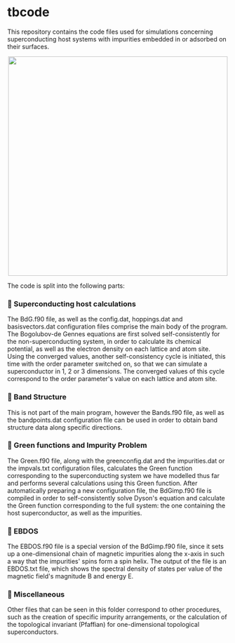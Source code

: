 # tbcode

This repository contains the code files used for simulations concerning superconducting host systems with impurities embedded in or adsorbed on their surfaces.

<p align="center">
  <img width="500" src="http://users.uoa.gr/~srigas/GitHub/HostAndAdatoms.png">
</p>

The code is split into the following parts:

### 📌 Superconducting host calculations

The BdG.f90 file, as well as the config.dat, hoppings.dat and basisvectors.dat configuration files comprise the main body of the program. The Bogolubov-de Gennes equations are first solved self-consistently for the non-superconducting system, in order to calculate its chemical potential, as well as the electron density on each lattice and atom site. Using the converged values, another self-consistency cycle is initiated, this time with the order parameter switched on, so that we can simulate a superconductor in 1, 2 or 3 dimensions. The converged values of this cycle correspond to the order parameter's value on each lattice and atom site.

### 📌 Band Structure

This is not part of the main program, however the Bands.f90 file, as well as the bandpoints.dat configuration file can be used in order to obtain band structure data along specific directions.

### 📌 Green functions and Impurity Problem

The Green.f90 file, along with the greenconfig.dat and the impurities.dat or the impvals.txt configuration files, calculates the Green function corresponding to the superconducting system we have modelled thus far and performs several calculations using this Green function. After automatically preparing a new configuration file, the BdGimp.f90 file is compiled in order to self-consistently solve Dyson's equation and calculate the Green function corresponding to the full system: the one containing the host superconductor, as well as the impurities.

### 📌 EBDOS

The EBDOS.f90 file is a special version of the BdGimp.f90 file, since it sets up a one-dimensional chain of magnetic impurities along the x-axis in such a way that the impurities' spins form a spin helix. The output of the file is an EBDOS.txt file, which shows the spectral density of states per value of the magnetic field's magnitude B and energy E.

### 📌 Miscellaneous

Other files that can be seen in this folder correspond to other procedures, such as the creation of specific impurity arrangements, or the calculation of the topological invariant (Pfaffian) for one-dimensional topological superconductors.
